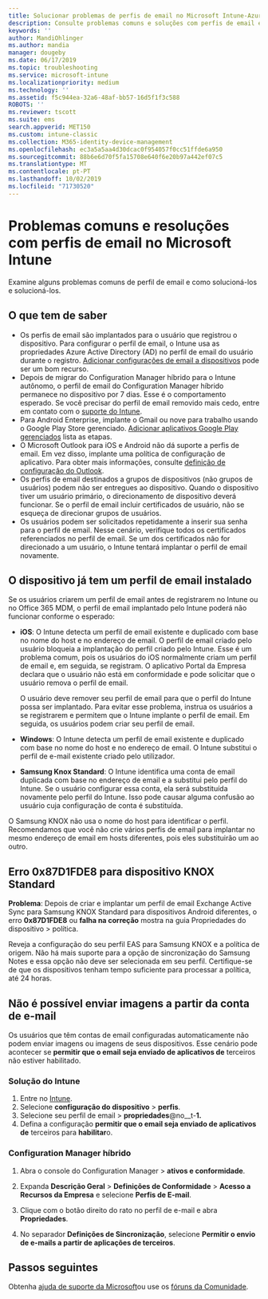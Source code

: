 ```yaml
---
title: Solucionar problemas de perfis de email no Microsoft Intune-Azure | Microsoft Docs
description: Consulte problemas comuns e soluções com perfis de email em Microsoft Intune, incluindo perfis de email duplicados e erros em dispositivos Samsung KNOX Standard Android.
keywords: ''
author: MandiOhlinger
ms.author: mandia
manager: dougeby
ms.date: 06/17/2019
ms.topic: troubleshooting
ms.service: microsoft-intune
ms.localizationpriority: medium
ms.technology: ''
ms.assetid: f5c944ea-32a6-48af-bb57-16d5f1f3c588
ROBOTS: ''
ms.reviewer: tscott
ms.suite: ems
search.appverid: MET150
ms.custom: intune-classic
ms.collection: M365-identity-device-management
ms.openlocfilehash: ec3a5a5aa4d30dcac0f954057f0cc51ffde6a950
ms.sourcegitcommit: 88b6e6d70f5fa15708e640f6e20b97a442ef07c5
ms.translationtype: MT
ms.contentlocale: pt-PT
ms.lasthandoff: 10/02/2019
ms.locfileid: "71730520"
---
```

# <a name="common-issues-and-resolutions-with-email-profiles-in-microsoft-intune"></a>Problemas comuns e resoluções com perfis de email no Microsoft Intune

Examine alguns problemas comuns de perfil de email e como solucioná-los e solucioná-los.

## <a name="what-you-need-to-know"></a>O que tem de saber

- Os perfis de email são implantados para o usuário que registrou o dispositivo. Para configurar o perfil de email, o Intune usa as propriedades Azure Active Directory (AD) no perfil de email do usuário durante o registro. [Adicionar configurações de email a dispositivos](email-settings-configure.md) pode ser um bom recurso.
- Depois de migrar do Configuration Manager híbrido para o Intune autônomo, o perfil de email do Configuration Manager híbrido permanece no dispositivo por 7 dias. Esse é o comportamento esperado. Se você precisar do perfil de email removido mais cedo, entre em contato com o [suporte do Intune](../fundamentals/get-support.md).
- Para Android Enterprise, implante o Gmail ou nove para trabalho usando o Google Play Store gerenciado. [Adicionar aplicativos Google Play gerenciados](../apps/apps-add-android-for-work.md) lista as etapas.
- O Microsoft Outlook para iOS e Android não dá suporte a perfis de email. Em vez disso, implante uma política de configuração de aplicativo. Para obter mais informações, consulte [definição de configuração do Outlook](../apps/app-configuration-policies-outlook.md).
- Os perfis de email destinados a grupos de dispositivos (não grupos de usuários) podem não ser entregues ao dispositivo. Quando o dispositivo tiver um usuário primário, o direcionamento de dispositivo deverá funcionar. Se o perfil de email incluir certificados de usuário, não se esqueça de direcionar grupos de usuários.
- Os usuários podem ser solicitados repetidamente a inserir sua senha para o perfil de email. Nesse cenário, verifique todos os certificados referenciados no perfil de email. Se um dos certificados não for direcionado a um usuário, o Intune tentará implantar o perfil de email novamente.

## <a name="device-already-has-an-email-profile-installed"></a>O dispositivo já tem um perfil de email instalado

Se os usuários criarem um perfil de email antes de registrarem no Intune ou no Office 365 MDM, o perfil de email implantado pelo Intune poderá não funcionar conforme o esperado:

- **iOS**: O Intune detecta um perfil de email existente e duplicado com base no nome do host e no endereço de email. O perfil de email criado pelo usuário bloqueia a implantação do perfil criado pelo Intune. Esse é um problema comum, pois os usuários do iOS normalmente criam um perfil de email e, em seguida, se registram. O aplicativo Portal da Empresa declara que o usuário não está em conformidade e pode solicitar que o usuário remova o perfil de email.

  O usuário deve remover seu perfil de email para que o perfil do Intune possa ser implantado. Para evitar esse problema, instrua os usuários a se registrarem e permitem que o Intune implante o perfil de email. Em seguida, os usuários podem criar seu perfil de email.

- **Windows**: O Intune detecta um perfil de email existente e duplicado com base no nome do host e no endereço de email. O Intune substitui o perfil de e-mail existente criado pelo utilizador.

- **Samsung Knox Standard**: O Intune identifica uma conta de email duplicada com base no endereço de email e a substitui pelo perfil do Intune. Se o usuário configurar essa conta, ela será substituída novamente pelo perfil do Intune. Isso pode causar alguma confusão ao usuário cuja configuração de conta é substituída.

O Samsung KNOX não usa o nome do host para identificar o perfil. Recomendamos que você não crie vários perfis de email para implantar no mesmo endereço de email em hosts diferentes, pois eles substituirão um ao outro.

## <a name="error-0x87d1fde8-for-knox-standard-device"></a>Erro 0x87D1FDE8 para dispositivo KNOX Standard

**Problema**: Depois de criar e implantar um perfil de email Exchange Active Sync para Samsung KNOX Standard para dispositivos Android diferentes, o erro **0x87D1FDE8** ou **falha na correção** mostra na guia Propriedades do dispositivo > política.

Reveja a configuração do seu perfil EAS para Samsung KNOX e a política de origem. Não há mais suporte para a opção de sincronização do Samsung Notes e essa opção não deve ser selecionada em seu perfil. Certifique-se de que os dispositivos tenham tempo suficiente para processar a política, até 24 horas.

## <a name="unable-to-send-images-from--email-account"></a>Não é possível enviar imagens a partir da conta de e-mail

Os usuários que têm contas de email configuradas automaticamente não podem enviar imagens ou imagens de seus dispositivos. Esse cenário pode acontecer se **permitir que o email seja enviado de aplicativos de** terceiros não estiver habilitado.

### <a name="intune-solution"></a>Solução do Intune

1. Entre no [Intune](https://go.microsoft.com/fwlink/?linkid=2090973).
2. Selecione **configuração do dispositivo** > **perfis**.
3. Selecione seu perfil de email > **propriedades**@no__t-**1.**
4. Defina a configuração **permitir que o email seja enviado de aplicativos de** terceiros para **habilitar**o.

### <a name="configuration-manager-hybrid"></a>Configuration Manager híbrido

1. Abra o console do Configuration Manager > **ativos e conformidade**.

2. Expanda **Descrição Geral** > **Definições de Conformidade** > **Acesso a Recursos da Empresa** e selecione **Perfis de E-mail**.

3. Clique com o botão direito do rato no perfil de e-mail e abra **Propriedades**.

4. No separador **Definições de Sincronização**, selecione **Permitir o envio de e-mails a partir de aplicações de terceiros**.

## <a name="next-steps"></a>Passos seguintes

Obtenha [ajuda de suporte da Microsoft](../fundamentals/get-support.md)ou use os [fóruns da Comunidade](https://social.technet.microsoft.com/Forums/en-US/home?category=microsoftintune).
